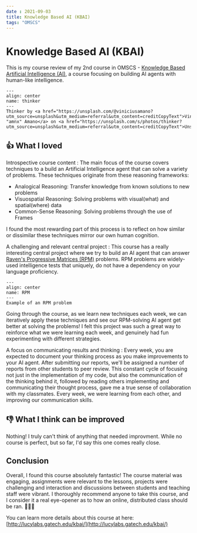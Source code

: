 ```yaml
---
date : 2021-09-03
title: Knowledge Based AI (KBAI)
tags: "OMSCS"
---
```

# Knowledge Based AI (KBAI)
This is my course review of my 2nd course in OMSCS - [Knowledge Based Artificial Intelligence (AI)](https://omscs.gatech.edu/cs-7637-knowledge-based-artificial-intelligence-cognitive-systems), a course focusing on building AI agents with human-like intelligence.

```{figure} /images/thinker-unsplash.jpg
---
align: center
name: thinker
---
Thinker by <a href="https://unsplash.com/@viniciusamano?utm_source=unsplash&utm_medium=referral&utm_content=creditCopyText">Vinicius "amnx" Amano</a> on <a href="https://unsplash.com/s/photos/thinker?utm_source=unsplash&utm_medium=referral&utm_content=creditCopyText">Unsplash</a>
```

## 👍 What I loved

Introspective course content
: The main focus of the course covers techniques to a build an Artificial Intelligence agent that can solve a variety of problems. These techniques originate from these reasoning frameworks:
- Analogical Reasoning: Transfer knowledge from known solutions to new problems
- Visuospatial Reasoning: Solving problems with visual(what) and spatial(where) data
- Common-Sense Reasoning: Solving problems through the use of Frames

I found the most rewarding part of this process is to reflect on how similar or dissimilar these techniques mirror our own human cognition.

A challenging and relevant central project
: This course has a really interesting central project where we try to build an AI agent that can answer [Raven's Progressive Matrices (RPM)](https://en.wikipedia.org/wiki/Raven%27s_Progressive_Matrices) problems. RPM problems are widely-used intelligence tests that uniquely, do not have a dependency on your language proficiency.

```{figure} /images/RPM.png
---
align: center
name: RPM
---
Example of an RPM problem
```
Going through the course, as we learn new techniques each week, we can iteratively apply these techniques and see our RPM-solving AI agent get better at solving the problems! I felt this project was such a great way to reinforce what we were learning each week, and genuinely had fun experimenting with different strategies.

A focus on communicating results and thinking
: Every week, you are expected to document your thinking process as you make improvements to your AI agent. After submitting our reports, we'll be assigned a number of reports from other students to peer review. This constant cycle of focusing not just in the implementation of my code, but also the communication of the thinking behind it, followed by reading others implementing and communicating their thought process, gave me a true sense of collaboration with my classmates. Every week, we were learning from each other, and improving our communication skills.

## 👎 What I think can be improved

Nothing! I truly can't think of anything that needed improvment. While no course is perfect, but so far, I'd say this one comes really close.


## Conclusion
Overall, I found this course absolutely fantastic! The course material was engaging, assignments were relevant to the lessons, projects were challenging and interaction and discussions between students and teaching staff were vibrant. I thoroughly recommend anyone to take this course, and I consider it a real eye-opener as to how an online, distributed class should be ran. 👏👏👏

You can learn more details about this course at here: [http://lucylabs.gatech.edu/kbai/](http://lucylabs.gatech.edu/kbai/)




